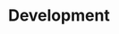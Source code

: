 ---
# Feel free to add content and custom Front Matter to this file.
# To modify the layout, see https://jekyllrb.com/docs/themes/#overriding-theme-defaults

layout: home
title: Development
permalink: /dev/
pagination: 
  enabled: true
  category: dev
  permalink: /:num/
---